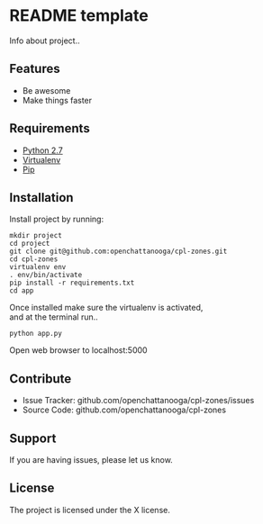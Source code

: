 README template
========

Info about project..


Features
--------

- Be awesome
- Make things faster

Requirements
------------
- [Python 2.7](https://www.python.org/)
- [Virtualenv](https://virtualenv.pypa.io/en/latest/)
- [Pip](https://pip.pypa.io/en/latest/installing.html)

Installation
------------

Install project by running:

    mkdir project
    cd project
    git clone git@github.com:openchattanooga/cpl-zones.git
    cd cpl-zones
    virtualenv env
    . env/bin/activate
    pip install -r requirements.txt
    cd app

Once installed make sure the virtualenv is activated,    
and at the terminal run..
    
    python app.py

Open web browser to localhost:5000

Contribute
----------

- Issue Tracker: github.com/openchattanooga/cpl-zones/issues
- Source Code: github.com/openchattanooga/cpl-zones

Support
-------

If you are having issues, please let us know.


License
-------

The project is licensed under the X license.
